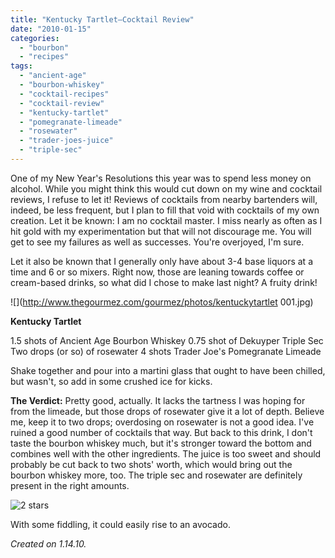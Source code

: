```yaml
---
title: "Kentucky Tartlet—Cocktail Review"
date: "2010-01-15"
categories:
  - "bourbon"
  - "recipes"
tags:
  - "ancient-age"
  - "bourbon-whiskey"
  - "cocktail-recipes"
  - "cocktail-review"
  - "kentucky-tartlet"
  - "pomegranate-limeade"
  - "rosewater"
  - "trader-joes-juice"
  - "triple-sec"
---
```


One of my New Year's Resolutions this year was to spend less money on alcohol. While you might think this would cut down on my wine and cocktail reviews, I refuse to let it! Reviews of cocktails from nearby bartenders will, indeed, be less frequent, but I plan to fill that void with cocktails of my own creation. Let it be known: I am no cocktail master. I miss nearly as often as I hit gold with my experimentation but that will not discourage me. You will get to see my failures as well as successes. You're overjoyed, I'm sure.

Let it also be known that I generally only have about 3-4 base liquors at a time and 6 or so mixers. Right now, those are leaning towards coffee or cream-based drinks, so what did I chose to make last night? A fruity drink!

![](http://www.thegourmez.com/gourmez/photos/kentuckytartlet 001.jpg)

**Kentucky Tartlet**

1.5 shots of Ancient Age Bourbon Whiskey 0.75 shot of Dekuyper Triple Sec Two drops (or so) of rosewater 4 shots Trader Joe's Pomegranate Limeade

Shake together and pour into a martini glass that ought to have been chilled, but wasn't, so add in some crushed ice for kicks.

**The Verdict:** Pretty good, actually. It lacks the tartness I was hoping for from the limeade, but those drops of rosewater give it a lot of depth. Believe me, keep it to two drops; overdosing on rosewater is not a good idea. I've ruined a good number of cocktails that way. But back to this drink, I don't taste the bourbon whiskey much, but it's stronger toward the bottom and combines well with the other ingredients. The juice is too sweet and should probably be cut back to two shots' worth, which would bring out the bourbon whiskey more, too. The triple sec and rosewater are definitely present in the right amounts.




<div class="caption">

![2 stars](http://s3.amazonaws.com/thegourmez-wpmedia/2009/02/rating_chicken11.gif "rating_chicken11")</div>


With some fiddling, it could easily rise to an avocado.

_Created on 1.14.10._
